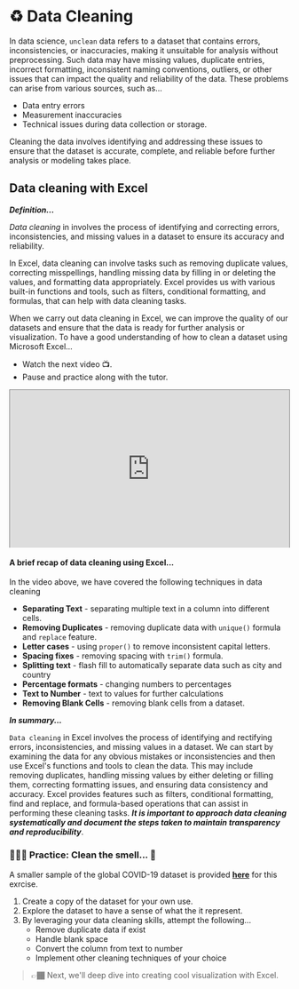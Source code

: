 # ♻️ Data Cleaning 
In data science, `unclean` data refers to a dataset that contains errors, inconsistencies, or inaccuracies, making it unsuitable for analysis without preprocessing. Such data may have missing values, duplicate entries, incorrect formatting, inconsistent naming conventions, outliers, or other issues that can impact the quality and reliability of the data. These problems can arise from various sources, such as... 

<aside>

- Data entry errors
- Measurement inaccuracies
- Technical issues during data collection or storage. 

</aside>

Cleaning the data involves identifying and addressing these issues to ensure that the dataset is accurate, complete, and reliable before further analysis or modeling takes place.

## Data cleaning with Excel

<aside>

**_Definition..._**

_Data cleaning_ in involves the process of identifying and correcting errors, inconsistencies, and missing values in a dataset to ensure its accuracy and reliability.

</aside>

In Excel, data cleaning can involve tasks such as removing duplicate values, correcting misspellings, handling missing data by filling in or deleting the values, and formatting data appropriately. Excel provides us with various built-in functions and tools, such as filters, conditional formatting, and formulas, that can help with data cleaning tasks. 

When we carry out data cleaning in Excel, we can improve the quality of our datasets and ensure that the data is ready for further analysis or visualization. To have a good understanding of how to clean a dataset using Microsoft Excel... 
- Watch the next video 📺. 
- Pause and practice along with the tutor.

<div style="position: relative; padding-bottom: 56.25%; height: 0;"><iframe src="https://www.youtube.com/embed/H0tRB7M4VI8" title="Sample Data Science Project" frameborder="0" allow="accelerometer; autoplay; clipboard-write; encrypted-media; gyroscope; picture-in-picture" allowfullscreen style="position: absolute; top: 0; left: 0; width: 100%; height: 100%; border: 1px solid grey;"></iframe></div>

#### **A brief recap of data cleaning using Excel...**
In the video above, we have covered the following techniques in data cleaning

- **Separating Text** - separating multiple text in a column into different cells.
- **Removing Duplicates** - removing duplicate data with `unique()` formula and `replace` feature.
- **Letter cases** - using `proper()` to remove inconsistent capital letters.
- **Spacing fixes** - removing spacing with `trim()` formula.
- **Splitting text** - flash fill to automatically separate data such as city and country
- **Percentage formats** - changing numbers to percentages
- **Text to Number** - text to values for further calculations
- **Removing Blank Cells** - removing blank cells from a dataset.

<aside>

**_In summary..._**

`Data cleaning` in Excel involves the process of identifying and rectifying errors, inconsistencies, and missing values in a dataset. We can start by examining the data for any obvious mistakes or inconsistencies and then use Excel's functions and tools to clean the data. This may include removing duplicates, handling missing values by either deleting or filling them, correcting formatting issues, and ensuring data consistency and accuracy. Excel provides features such as filters, conditional formatting, find and replace, and formula-based operations that can assist in performing these cleaning tasks. **_It is important to approach data cleaning systematically and document the steps taken to maintain transparency and reproducibility_**.

</aside>

### 👩🏾‍🎨 Practice: Clean the smell... 🎯
A smaller sample of the global COVID-19 dataset is provided **[here](https://docs.google.com/spreadsheets/d/1FxxX9wSUMJwsa0xuw8EALSDG4eQcQpxRDCRpAIeDXUY/edit?usp=sharing)** for this exrcise.
1. Create a copy of the dataset for your own use. 
2. Explore the dataset to have a sense of what the it represent.
3. By leveraging your data cleaning skills, attempt the following...
    - Remove duplicate data if exist
    - Handle blank space
    - Convert the column from text to number
    - Implement other cleaning techniques of your choice

</aside>


> 👉🏾 Next, we'll deep dive into creating cool visualization with Excel.
